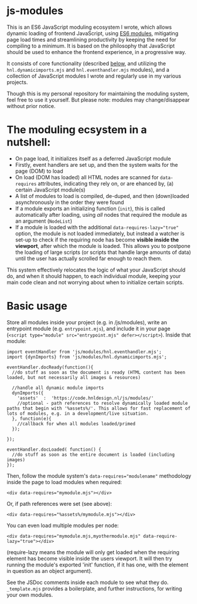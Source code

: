 # js-modules
This is an ES6 JavaScript moduling ecosystem I wrote, which allows dynamic loading of frontend JavaScript, using [ES6 modules](https://developer.mozilla.org/en-US/docs/Web/JavaScript/Guide/Modules), mitigating page load times and streamlining productivity by keeping the need for compiling to a minimum. It is based on the philosophy that JavaScript should be used to enhance the frontend experience, in a progressive way.

It consists of core functionality (described [below](#basic-usage), and utilizing the `hnl.dynamicimports.mjs` and `hnl.eventhandler.mjs` modules), and a collection of JavaScript modules I wrote and regularly use in my various projects. 

Though this is my personal repository for maintaining the moduling system, feel free to use it yourself. But please note: modules may change/disappear without prior notice.

# The moduling ecsystem in a nutshell:
- On page load, it initializes itself as a deferred JavaScript module
- Firstly, event handlers are set up, and then the system waits for the page (DOM) to load
- On load (DOM has loaded) all HTML nodes are scanned for `data-requires` attributes, indicating they rely on, or are ehanced by, (a) certain JavaScript module(s)
- A list of modules to load is compiled, de-duped, and then (down)loaded asynchronously in the order they were found
- If a module exports an initializing function (`init`), this is called automatically after loading, using *all* nodes that required the module as an argument (`NodeList`)
- If a module is loaded with the additional `data-requires-lazy="true"` option, the module is not loaded immediately, but instead a watcher is set-up to check if the requiring node has become **visible inside the viewport**, after which the module is loaded. This allows you to postpone the loading of large scripts (or scripts that handle large amounts of data) until the user has actually scrolled far enough to reach them.

This system effectively relocates the logic of what your JavaScript should do, and when it should happen, to each individual module, keeping your main code clean and not worrying about when to initialize certain scripts.

# Basic usage

Store all modules inside your project (e.g. in /js/modules), write an entrypoint module (e.g. `entrypoint.mjs`), and include it in your page (`<script type="module" src="entrypoint.mjs" defer></script>`). Inside that module:

    import eventHandler from 'js/modules/hnl.eventhandler.mjs';
    import {dynImports} from 'js/modules/hnl.dynamicimports.mjs';

    eventHandler.docReady(function(){
      //do stuff as soon as the document is ready (HTML content has been loaded, but not necessarily all images & resources)

      //handle all dynamic module imports
      dynImports({
        'assets'  :  'https://code.hnldesign.nl/js/modules/'
        //optional - path references to resolve dynamically loaded module paths that begin with '%assets%/'. This allows for fast replacement of lots of modules, e.g. in a development/live situation.
      }, function(e){
        //callback for when all modules loaded/primed
      });

    });
    
    eventHandler.docLoaded( function() {
      //do stuff as soon as the entire document is loaded (including images)
    });

Then, follow the module system's `data-requires="modulename"` methodology inside the page to load modules when required:

    <div data-requires="mymodule.mjs"></div>

Or, if path references were set (see above):

    <div data-requires="%assets%/mymodule.mjs"></div>

You can even load multiple modules per node:

    <div data-requires="mymodule.mjs,myothermodule.mjs" data-require-lazy="true"></div>

(require-lazy means the module will only get loaded when the requiring element has become visible inside the users viewport. It will then try running the module's exported 'init' function, if it has one, with the element in question as an object argument).

See the JSDoc comments inside each module to see what they do. `_template.mjs` provides a boilerplate, and further instructions, for writing your own modules.
